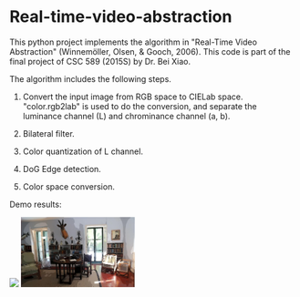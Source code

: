 # Real-time-video-abstraction
This python project implements the algorithm in "Real-Time Video Abstraction" (Winnemöller, Olsen, & Gooch, 2006).
This code is part of the final project of CSC 589 (2015S) by Dr. Bei Xiao.


The algorithm includes the following steps.
1) Convert the input image from RGB space to CIELab space.
    "color.rgb2lab" is used to do the conversion, and separate the luminance channel (L) and chrominance channel (a, b).

2) Bilateral filter.
3) Color quantization of L channel.
4) DoG Edge detection.
5) Color space conversion.


Demo results:

<img src="https://github.com/BumbleBee0819/Real-time-video-abstraction/blob/master/results/TestImage1.png" width="200"/> <img src="https://github.com/BumbleBee0819/Real-time-video-abstraction/blob/master/results/Final1.jpg" width="200"/> 

